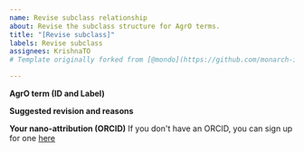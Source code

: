 ```yaml
---
name: Revise subclass relationship
about: Revise the subclass structure for AgrO terms.
title: "[Revise subclass]"
labels: Revise subclass
assignees: KrishnaTO
# Template originally forked from [@mondo](https://github.com/monarch-initiative/mondo/tree/master/.github/ISSUE_TEMPLATE)

---
```


**AgrO term (ID and Label)**


**Suggested revision and reasons**


**Your nano-attribution (ORCID)**
If you don't have an ORCID, you can sign up for one [here](https://orcid.org/)

